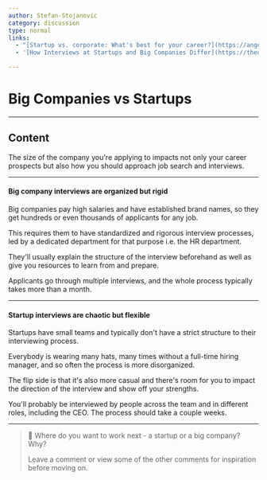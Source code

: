 ```yaml
---
author: Stefan-Stojanovic
category: discussion
type: normal
links:
  - "[Startup vs. corporate: What's best for your career?](https://angel.co/blog/startup-vs-corporate){article}"
  - '[How Interviews at Startups and Big Companies Differ](https://theundercoverrecruiter.com/startups-interviews-differ/){article}'

---
```


# Big Companies vs Startups

---
## Content

The size of the company you're applying to impacts not only your career prospects but also how you should approach job search and interviews.

--- 

#### Big company interviews are organized but rigid

Big companies pay high salaries and have established brand names, so they get hundreds or even thousands of applicants for any job. 

This requires them to have standardized and rigorous interview processes, led by a dedicated department for that purpose i.e. the HR department.

They'll usually explain the structure of the interview beforehand as well as give you resources to learn from and prepare. 

Applicants go through multiple interviews, and the whole process typically takes more than a month.

---

#### Startup interviews are chaotic but flexible

Startups have small teams and typically don't have a strict structure to their interviewing process.

Everybody is wearing many hats, many times without a full-time hiring manager, and so often the process is more disorganized.

The flip side is that it's also more casual and there's room for you to impact the direction of the interview and show off your strengths.

You'll probably be interviewed by people across the team and in different roles, including the CEO. The process should take a couple weeks.

---

> 💬 Where do you want to work next - a startup or a big company? Why?
>
> Leave a comment or view some of the other comments for inspiration before moving on.